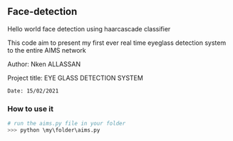 ## Face-detection

Hello world face detection using haarcascade classifier

This code aim to present my first ever real time  eyeglass detection system to the entire AIMS network

Author: Nken ALLASSAN

Project title: EYE GLASS DETECTION SYSTEM

```
Date: 15/02/2021
```

### How to use it

```python
# run the aims.py file in your folder
>>> python \my\folder\aims.py
```
